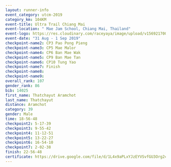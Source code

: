 ```yaml
---
layout: runner-info 
event_category: utcm-2019 
category_km: 104KM 
event-title: Ultra Trail Chiang Mai 
event-location: " Mae Jam School, Chiang Mai, Thailand" 
event-logo: https://res.cloudinary.com/raceyaya/image/upload/v1569217001/logo/ultra-trail-chiangmai_ay7efp.jpg 
event-date: "31 Aug - 1 Sep 2019" 
checkpoint-name2: CP3 Pao Pong Pieng 
checkpoint-name3: CP5 Mae Malor 
checkpoint-name4: CP6 Ban Mae Wak  
checkpoint-name5: CP9 Ban Mae Tan 
checkpoint-name6: CP10 Tung Yao 
checkpoint-name7: Finish 
checkpoint-name8: 
checkpoint-name9: 
overall_rank: 107
gender_rank: 86
bib: 14025
first_name: Thatchayut Aramchot
last_name: Thatchayut
distance: Aramchot
category: 39
gender: Male
time: 18-56-48
checkpoint2: 5-17-39
checkpoint3: 9-55-42
checkpoint4: 11-12-51
checkpoint5: 13-22-27
checkpoint6: 16-54-10
checkpoint7: 2-02-38
finish: 22-56-48
certificate: https://drive.google.com/file/d/1L4x9aPLxYJzEYVSvfGU3Org2cVaD6Zz4/view?usp=sharing
---
```

